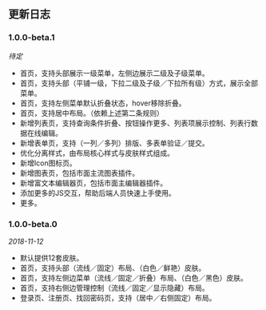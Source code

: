 ## 更新日志

### 1.0.0-beta.1

*待定*

- 首页，支持头部展示一级菜单，左侧边展示二级及子级菜单。
- 首页，支持头部（平铺一级，下拉二级及子级／下拉所有级）方式，展示全部菜单。
- 首页，支持左侧菜单默认折叠状态，hover移除折叠。
- 首页，支持居中布局。（依赖上述第二条规则）
- 新增列表页，支持查询条件折叠、按钮操作更多、列表项展示控制、列表行数据在线编辑。
- 新增表单页，支持（一列／多列）排版、多表单验证／提交。
- 优化分离样式，由布局核心样式与皮肤样式组成。
- 新增Icon图标页。
- 新增图表页，包括市面主流图表插件。
- 新增富文本编辑器页，包括市面主编辑器插件。
- 添加更多的JS交互，帮助后端人员快速上手使用。
- 更多。

### 1.0.0-beta.0

*2018-11-12*

- 默认提供12套皮肤。
- 首页，支持头部（流线／固定）布局、（白色／鲜艳）皮肤。
- 首页，支持左侧边菜单（流线／固定／折叠）布局、（白色／黑色）皮肤。
- 首页，支持右侧边管理控制（流线／固定／显示隐藏）布局。
- 登录页、注册页、找回密码页，支持（居中／右侧固定）布局。
